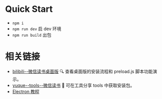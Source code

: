 # Quick Start

- `npm i`
- `npm run dev` 启 dev 环境
- `npm run build` 出包

# 相关链接

- [bilibili--微信读书桌面版](https://www.bilibili.com/video/BV1sZ421p7fW/) 🔍 查看桌面版的安装流程和 preload.js 脚本功能演示。
- [yuque--tools--微信读书](https://www.yuque.com/huyouda) 📂 可在工具分享 tools 中获取安装包。
- [Electron 教程](https://www.yuque.com/huyouda/electron)